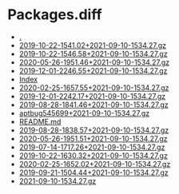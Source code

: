 Packages.diff
========================

- [.](.)
- [2019-10-22-1541.02+2021-09-10-1534.27.gz](2019-10-22-1541.02+2021-09-10-1534.27.gz)
- [2019-10-22-1546.58+2021-09-10-1534.27.gz](2019-10-22-1546.58+2021-09-10-1534.27.gz)
- [2020-05-26-1951.46+2021-09-10-1534.27.gz](2020-05-26-1951.46+2021-09-10-1534.27.gz)
- [2019-12-01-2246.55+2021-09-10-1534.27.gz](2019-12-01-2246.55+2021-09-10-1534.27.gz)
- [Index](Index)
- [2020-02-25-1657.55+2021-09-10-1534.27.gz](2020-02-25-1657.55+2021-09-10-1534.27.gz)
- [2019-12-01-2242.17+2021-09-10-1534.27.gz](2019-12-01-2242.17+2021-09-10-1534.27.gz)
- [2019-08-28-1841.46+2021-09-10-1534.27.gz](2019-08-28-1841.46+2021-09-10-1534.27.gz)
- [aptbug545699+2021-09-10-1534.27.gz](aptbug545699+2021-09-10-1534.27.gz)
- [README.md](README.md)
- [2019-08-28-1838.57+2021-09-10-1534.27.gz](2019-08-28-1838.57+2021-09-10-1534.27.gz)
- [2020-05-26-1951.51+2021-09-10-1534.27.gz](2020-05-26-1951.51+2021-09-10-1534.27.gz)
- [2019-07-14-1717.26+2021-09-10-1534.27.gz](2019-07-14-1717.26+2021-09-10-1534.27.gz)
- [2019-10-22-1630.32+2021-09-10-1534.27.gz](2019-10-22-1630.32+2021-09-10-1534.27.gz)
- [2020-02-25-1652.02+2021-09-10-1534.27.gz](2020-02-25-1652.02+2021-09-10-1534.27.gz)
- [2019-09-21-1504.44+2021-09-10-1534.27.gz](2019-09-21-1504.44+2021-09-10-1534.27.gz)
- [2021-09-10-1534.27.gz](2021-09-10-1534.27.gz)

